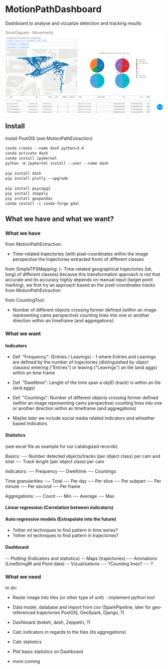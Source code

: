 # MotionPathDashboard
Dashboard to analyse and vizualize detection and tracking results

<p align="center">
  <img src="/images/dashboard_1.png" width="800" align="middle">
</p>

## Install

Install PostGIS (see MotionPathExtraction)
```
conda create --name dash python=3.6
conda activate dash
conda install ipykernel
python -m ipykernel install --user --name dash

pip install dash
pip install plotly --upgrade

pip install psycopg2
pip install shapely
pip install geopandas
conda install -c conda-forge gdal
```

## What we have and what we want?

### What we have

from MotionPathExtraction:
- Time-related trajectories (with pixel-coordinates within the image perspective the trajectories extracted from)
 of different classes 
 
from SimpleTPSMapping:
(- Time-related geographical trajectories (lat, long) of different classes)
because this transformation approach is not that accurate and its accuracy highly depends on manual input (target 
point marking), we first try an approach based an the pixel-coordinates tracks from MotionPathExtraction

from CountingTool:
- Number of different objects crossing former defined (within an image representing cams perspective) counting lines 
into one or another direction within an timeframe (and aggregations) 

### What we want

#### Indicators

- Def. "Frequency":
     (Entries / Leavings) - 1
     where Entries and Leavings are defined by the number of trajectories (distinguished by object classes) 
     entering ("Entries") or leaving ("Leavings") an tile (and aggs) within an time frame 

- Def. "Dwelltime":
     Lenght of the time span a objID (track) is within an tile (and aggs)

- Def. "Countings":
     Number of different objects crossing former defined (within an image representing cams perspective) counting lines 
     into one or another direction within an timeframe (and aggregations)
     
- Maybe later we include social media related indicators and wheather based indicators

#### Statistics

(see excel file as example for our catalogized records)

Basics:
--- Number detected objects/tracks (per object class) per cam and total
--- Track lenght (per object class) per cam

Indicators:
--- Frequency
--- Dwelltime
--- Countings 

Time granularities:
--- Total
--- Per day 
--- Per slice
--- Per subpart
--- Per minute
--- Per second
--- Per frame

Aggregations:
--- Count
--- Min 
--- Average
--- Max

#### Linear regression (Correlation between indicators)
#### Auto regressive models (Extrapolate into the future)

- ?other ml techniques to find pattern in time series?
- ?other ml techniques to find pattern in trajectories?

#### Dashboard 
-- Plotting (Indicators and statistics)
-- Maps (trajectories)
--- Animations (LineStringM and Point data)
-- Vizualizations
--- ?Counting lines?
--- ?

### What we need

to do:

- Raster image into tiles (or other type of unit) - implement python tool

- Data model, database and import from csv (SparkPipeline, later for geo-referenced trajectories PostGIS, GeoSpark, Django, ?)
- Dashboard (bokeh, dash, Zeppelin, ?)
- Calc indicators in regards to the tiles (its aggregations)
- Calc statistics
- Plot basic statistics on Dashboard
- more coming 
